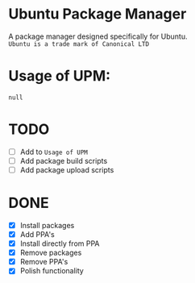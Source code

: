 # Ubuntu Package Manager
A package manager designed specifically for Ubuntu. \
`Ubuntu is a trade mark of Canonical LTD`

# Usage of UPM:
`null`

# TODO
- [ ] Add to `Usage of UPM`
- [ ] Add package build scripts
- [ ] Add package upload scripts

# DONE
- [x] Install packages
- [x] Add PPA's
- [x] Install directly from PPA
- [x] Remove packages
- [x] Remove PPA's
- [x] Polish functionality